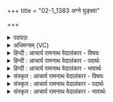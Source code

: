 +++
title = "02-1_1383 अग्ने युङ्क्ष्वा"

+++
<details><summary>पदपाठः</summary>

अ꣡ग्ने꣢꣯। यु꣣ङ्क्ष्व꣢। हि। ये। त꣡व꣢꣯। अ꣡श्वा꣢꣯सः। दे꣣व। साध꣡वः꣢। अ꣡र꣢꣯म्। व꣡ह꣢꣯न्ति। आ꣣श꣡वः꣢। १३८३।
</details>

<details><summary>अधिमन्त्रम् (VC)</summary>

- अग्निः
- भरद्वाजो बार्हस्पत्यः
- गायत्री
- षड्जः
</details>

<details><summary>हिन्दी : आचार्य रामनाथ वेदालंकार - विषयः</summary>

प्रथम ऋचा पूर्वार्चिक में २५ क्रमाङ्क पर परमात्मा को सम्बोधित की गयी है। यहाँ अपने अन्तरात्मा को सम्बोधन है।
</details>

<details><summary>हिन्दी : आचार्य रामनाथ वेदालंकार - पदार्थः</summary>

पदार्थान्वय -  हे (देव) ज्ञान से प्रकाशमान, (अग्ने) देह के अधिष्ठाता मेरे अन्तरात्मन् ! (ये तव) जो तुम्हारे (साधवः) भले (आशवः) शीघ्रगामी (अश्वासः) मन,बुद्धि,प्राण,इन्द्रिय रूप घोड़े (अरम्) पर्याप्तरूप से (वहन्ति) देह-रथ को चलाते हैं,उन्हें (युङ्क्ष्व हि) कार्य में तत्पर करो ॥१॥
</details>

<details><summary>हिन्दी : आचार्य रामनाथ वेदालंकार - भावार्थः</summary>

भावार्थ -  मनुष्य का आत्मा यदि सावधान नहीं है,तो उसके मन,इन्द्रिय आदि घोड़े कुमार्गगामी हो जाते हैं ॥१॥
</details>

<details><summary>संस्कृत : आचार्य रामनाथ वेदालंकार - विषयः</summary>

तत्र प्रथमा ऋक् पूर्वार्चिके २५ क्रमाङ्के परमात्मानं सम्बोधिता। अत्र स्वान्तरात्मा प्रबोध्यते।
</details>

<details><summary>संस्कृत : आचार्य रामनाथ वेदालंकार - पदार्थः</summary>

पदार्थान्वय -  हे (देव) ज्ञानेन प्रकाशमान (अग्ने) देहाधिष्ठातः मदीय अन्तरात्मन् ! (ये तव) ये त्वदीयाः(साधवः)भद्राः, (आशवः) आशुगामिनः, (अश्वासः) मनोबुद्धिप्राणेन्द्रियरूपाः तुरङ्गाः, (अरम्) अलम्,पर्याप्तम् (वहन्ति) देहरथं चालयन्ति,तान् (युङ्क्ष्व हि) कार्ये योजय खलु ॥१॥२
</details>

<details><summary>संस्कृत : आचार्य रामनाथ वेदालंकार - भावार्थः</summary>

भावार्थ -  मनुष्यस्यात्मा यदि सावधानो नास्ति तर्हि तस्य मनइन्द्रियादयोऽश्वाः कुपथगामिनो जायन्ते ॥१॥
</details>